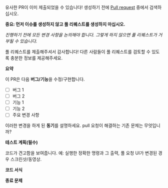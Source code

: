 유사한 PR이 이미 제출되었을 수 있습니다!
생성하기 전에 [Pull request](../) 중에서 검색하십시오.

**중요: 먼저 이슈를 생성하지 않고 풀 리퀘스트를 생성하지 마십시오.**

_진행하기 전에 모든 변경 사항을 논의해야 합니다. 그렇게 하지 않으면 풀 리퀘스트가 거부될 수 있습니다._

풀 리퀘스트를 제출해주셔서 감사합니다! 다른 사람들이 풀 리퀘스트를 검토할 수 있도록 충분한 정보를 제공해주세요.

**요약**

<!-- 요약 -->

이 PR은 다음 **버그/기능**을 수정/구현합니다.

- [ ] 버그 1
- [ ] 버그 2
- [ ] 기능 1
- [ ] 기능 2
- [ ] 주요 ​​변경 사항

<!-- 오타를 수정하거나 쇼케이스에 앱을 추가하는 경우 이 단계를 건너뛸 수 있습니다. -->

이러한 변경을 하게 된 **동기**를 설명하세요. pull 요청이 해결하는 기존 문제는 무엇입니까?

<!-- 예: "X를 수행하는 기능 추가" 시, X를 수행하는 방법이 필요한 이유를 설명하십시오. -->

**테스트 계획(필수)**

코드가 견고함을 보여줍니다. 예: 실행한 정확한 명령과 그 출력, 풀 요청 UI가 변경된 경우 스크린샷/동영상.

<!-- yarn build를 통과해야 합니다. -->

**코드 서식**

<!-- 간단한 스타일 가이드를 참조하십시오. -->

**종료 문제**

<!-- 댓글에 `closes #XXXX`를 넣어 PR이 수정한 문제(해당하는 경우)를 자동으로 닫습니다. -->
